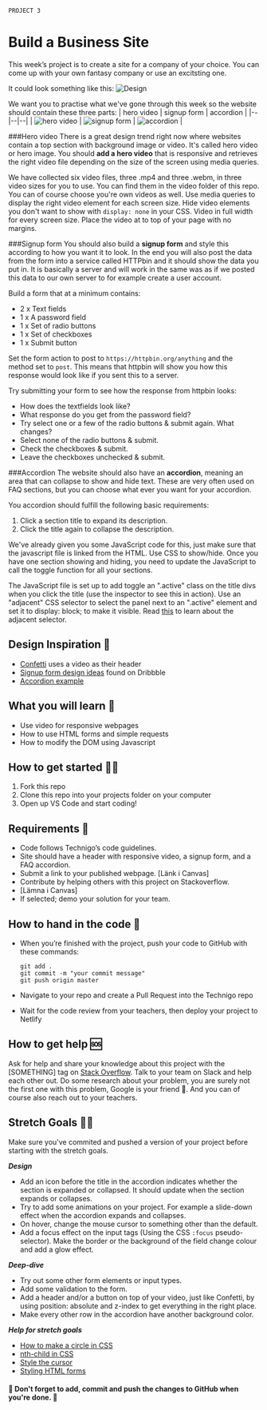 `PROJECT 3`

# Build a Business Site

This week’s project is to create a site for a company of your choice. You can come up with your own fantasy company or use an excitsting one.

It could look something like this:
![Design](https://github.com/Technigo/project-3/blob/master/business-web.png)

We want you to practise what we've gone through this week so the website should contain these three parts:
| hero video | signup form | accordion |
|--|--|--|
| ![hero video](https://github.com/Technigo/project-3/blob/master/hero-video.png) | ![signup form](https://github.com/Technigo/project-3/blob/master/sign-up.png) | ![accordion](https://github.com/Technigo/project-3/blob/master/FAQ-design.png) |

###Hero video
There is a great design trend right now where websites contain a top section with background image or video. It's called hero video or hero image. You should **add a hero video** that is responsive and retrieves the right video file depending on the size of the screen using media queries.

We have collected six video files, three .mp4 and three .webm, in three video sizes for you to use. You can find them in the video folder of this repo. You can of course choose you're own videos as well. Use media queries to display the right video element for each screen size. Hide video elements you don't want to show with `display: none` in your CSS. Video in full width for every screen size. Place the video at to top of your page with no margins.

###Signup form
You should also build a **signup form** and style this according to how you want it to look. In the end you will also post the data from the form into a service called HTTPbin and it should show the data you put in. It is basically a server and will work in the same was as if we posted this data to our own server to for example create a user account.

Build a form that at a minimum contains:

- 2 x Text fields
- 1 x A password field
- 1 x Set of radio buttons
- 1 x Set of checkboxes
- 1 x Submit button

Set the form action to post to `https://httpbin.org/anything` and the method set to `post`. This means that httpbin will show you how this response would look like if you sent this to a server.

Try submitting your form to see how the response from httpbin looks:

- How does the textfields look like?
- What response do you get from the password field?
- Try select one or a few of the radio buttons & submit again. What changes?
- Select none of the radio buttons & submit.
- Check the checkboxes & submit.
- Leave the checkboxes unchecked & submit.

###Accordion
The website should also have an **accordion**, meaning an area that can collapse to show and hide text. These are very often used on FAQ sections, but you can choose what ever you want for your accordion.

You accordion should fulfill the following basic requirements:

1. Click a section title to expand its description.
2. Click the title again to collapse the description.

We've already given you some JavaScript code for this, just make sure that the javascript file is linked from the HTML. Use CSS to show/hide.
Once you have one section showing and hiding, you need to update the JavaScript to call the toggle function for all your sections.

The JavaScript file is set up to add toggle an ".active" class on the title divs when you click the title (use the inspector to see this in action). Use an "adjacent" CSS selector to select the panel next to an ".active" element and set it to display: block; to make it visible. Read [this](https://developer.mozilla.org/en-US/docs/Web/CSS/Adjacent_sibling_combinator) to learn about the adjacent selector.

## Design Inspiration 🎨

- [Confetti](https://confetti.events/en/) uses a video as their header
- [Signup form design ideas](https://dribbble.com/search?q=signup+form) found on Dribbble
- [Accordion example](https://www.beatsbydre.com/uk/support)

## What you will learn 🧠

- Use video for responsive webpages
- How to use HTML forms and simple requests
- How to modify the DOM using Javascript

## How to get started 💪🏼

1. Fork this repo
2. Clone this repo into your projects folder on your computer
3. Open up VS Code and start coding!

## Requirements 🧪

- Code follows Technigo’s code guidelines.
- Site should have a header with responsive video, a signup form, and a FAQ accordion.
- Submit a link to your published webpage. [Länk i Canvas]
- Contribute by helping others with this project on Stackoverflow.
- [Lämna i Canvas]
- If selected; demo your solution for your team.

## How to hand in the code 🎯

- When you’re finished with the project, push your code to GitHub with these commands:

  ```
  git add .
  git commit -m "your commit message"
  git push origin master
  ```

- Navigate to your repo and create a Pull Request into the Technigo repo
- Wait for the code review from your teachers, then deploy your project to Netlify

## How to get help 🆘

Ask for help and share your knowledge about this project with the [SOMETHING] tag on [Stack Overflow](https://stackoverflow.com/c/technigo/questions). Talk to your team on Slack and help each other out. Do some research about your problem, you are surely not the first one with this problem, Google is your friend 🙂. And you can of course also reach out to your teachers.

## Stretch Goals 🏃‍♂

Make sure you've commited and pushed a version of your project before starting with the stretch goals.

**_Design_**

- Add an icon before the title in the accordion indicates whether the section is expanded or collapsed. It should update when the section expands or collapses.
- Try to add some animations on your project. For example a slide-down effect when the accordion expands and collapses.
- On hover, change the mouse cursor to something other than the default.
- Add a focus effect on the input tags (Using the CSS `:focus` pseudo-selector). Make the border or the background of the field change colour and add a glow effect.

**_Deep-dive_**

- Try out some other form elements or input types.
- Add some validation to the form.
- Add a header and/or a button on top of your video, just like Confetti, by using position: absolute and z-index to get everything in the right place.
- Make every other row in the accordion have another background color.

**_Help for stretch goals_**

- [How to make a circle in CSS](https://davidwalsh.name/css-circles)
- [nth-child in CSS](https://developer.mozilla.org/en-US/docs/Web/CSS/%3Anth-child)
- [Style the cursor](https://developer.mozilla.org/en-US/docs/Web/CSS/cursor)
- [Styling HTML forms](https://developer.mozilla.org/en-US/docs/Learn/HTML/Forms/Styling_HTML_forms)

#### 🚨 Don't forget to add, commit and push the changes to GitHub when you're done. 🏁
